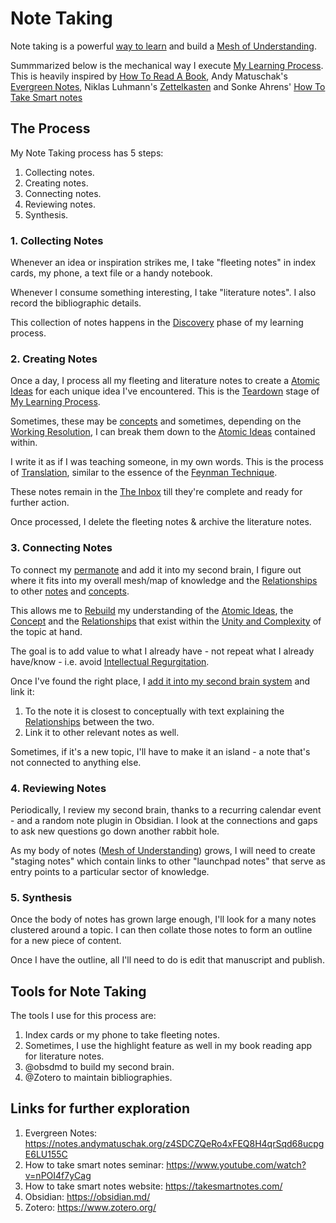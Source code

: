 # Note Taking
Note taking is a powerful [way to learn](Mechanisms%20of%20Learning.md) and build a [Mesh of Understanding](Mesh%20of%20Understanding.md).

Summmarized below is the mechanical way I execute [My Learning Process](My%20Learning%20Process.md). This is heavily inspired by [How To Read A Book](How%20To%20Read%20A%20Book.md), Andy Matuschak's [Evergreen Notes](https://notes.andymatuschak.org/About_these_notes?stackedNotes=z4SDCZQeRo4xFEQ8H4qrSqd68ucpgE6LU155C), Niklas Luhmann's [Zettelkasten](http://luhmann.surge.sh/communicating-with-slip-boxes) and Sonke Ahrens' [How To Take Smart notes](https://takesmartnotes.com/)


## The Process
My Note Taking process has 5 steps:
1. Collecting notes.
2. Creating notes.
3. Connecting notes.
4. Reviewing notes.
5. Synthesis.

### 1. Collecting Notes
Whenever an idea or inspiration strikes me, I take "fleeting notes" in index cards, my phone, a text file or a handy notebook. 

Whenever I consume something interesting, I take "literature notes". I also record the bibliographic details.

This collection of notes happens in the [Discovery](Discovery.md) phase of my learning process.

### 2. Creating Notes

Once a day, I process all my fleeting and literature notes to create a [Atomic Ideas](Atomic%20Ideas.md) for each unique idea I've encountered. This is the [Teardown](Teardown.md) stage of [My Learning Process](My%20Learning%20Process.md).

Sometimes, these may be [concepts](Concept.md) and sometimes, depending on the [Working Resolution](Working%20Resolution.md), I can break them down to the [Atomic Ideas](Atomic%20Ideas.md) contained within.

I write it as if I was teaching someone, in my own words. This is the process of [Translation](Translation.md), similar to the essence of the [Feynman Technique](Feynman%20Technique.md).

These notes remain in the [The Inbox](The%20Inbox.md) till they're complete and ready for further action.

Once processed, I delete the fleeting notes & archive the literature notes.

### 3. Connecting Notes
To connect my [permanote](Atomic%20Ideas.md) and add it into my second brain, I figure out where it fits into my overall mesh/map of knowledge and the [Relationships](Relationships.md) to other [notes](Atomic%20Ideas.md) and [concepts](Concept.md).

This allows me to [Rebuild](Rebuild.md) my understanding of the [Atomic Ideas](Atomic%20Ideas.md), the [Concept](Concept.md) and the [Relationships](Relationships.md) that exist within the [Unity and Complexity](Unity%20and%20Complexity.md) of the topic at hand.

The goal is to add value to what I already have - not repeat what I already have/know - i.e. avoid [Intellectual Regurgitation](Intellectual%20Regurgitation.md).

Once I've found the right place, I [add it into my second brain system](Knowledge%20Storage.md) and link it:

1.  To the note it is closest to conceptually with text explaining the [Relationships](Relationships.md) between the two.
2.  Link it to other relevant notes as well.

Sometimes, if it's a new topic, I'll have to make it an island - a note that's not connected to anything else. 

### 4. Reviewing Notes
Periodically, I review my second brain, thanks to a recurring calendar event - and a random note plugin in Obsidian. I look at the connections and gaps to ask new questions go down another rabbit hole.

As my body of notes ([Mesh of Understanding](Mesh%20of%20Understanding.md)) grows, I will need to create "staging notes" which contain links to other "launchpad notes" that serve as entry points to a particular sector of knowledge.

### 5. Synthesis
Once the body of notes has grown large enough, I'll look for a many notes clustered around a topic. I can then collate those notes to form an outline for a new piece of content. 

Once I have the outline, all I'll need to do is edit that manuscript and publish.


## Tools for Note Taking
The tools I use for this process are:

1. Index cards or my phone to take fleeting notes.
2. Sometimes, I use the highlight feature as well in my book reading app for literature notes.
3. @obsdmd to build my second brain.
4. @Zotero to maintain bibliographies.

## Links for further exploration
1.  Evergreen Notes: https://notes.andymatuschak.org/z4SDCZQeRo4xFEQ8H4qrSqd68ucpgE6LU155C
2.  How to take smart notes seminar: https://www.youtube.com/watch?v=nPOI4f7yCag
3.  How to take smart notes website: https://takesmartnotes.com/
4.  Obsidian: https://obsidian.md/
5.  Zotero: https://www.zotero.org/